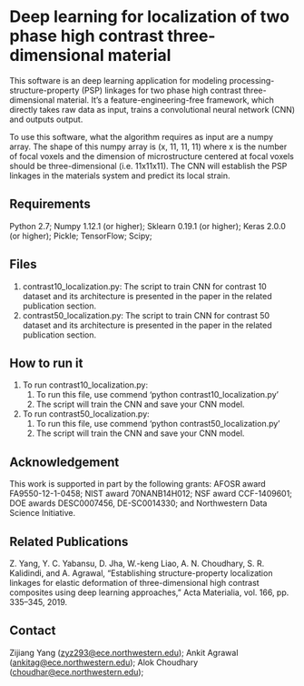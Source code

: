 # Deep learning for localization of two phase high contrast three-dimensional material 
This software is an deep learning application for modeling processing-structure-property (PSP) linkages for two phase high contrast three-dimensional material. It’s a feature-engineering-free framework, which directly takes raw data as input, trains a convolutional neural network (CNN) and outputs output. 

To use this software, what the algorithm requires as input are a numpy array. The shape of this numpy array is (x, 11, 11, 11) where x is the number of focal voxels and the dimension of microstructure centered at focal voxels should be three-dimensional (i.e. 11x11x11). The CNN will establish the PSP linkages in the materials system and predict its local strain.

## Requirements ##
Python 2.7;
Numpy 1.12.1 (or higher);
Sklearn 0.19.1 (or higher);
Keras 2.0.0 (or higher);
Pickle;
TensorFlow;
Scipy;

## Files ##
1. contrast10_localization.py: The script to train CNN for contrast 10 dataset and its architecture is presented in the paper in the related publication section.
2. contrast50_localization.py: The script to train CNN for contrast 50 dataset and its architecture is presented in the paper in the related publication section.

## How to run it
1. To run contrast10_localization.py: 
	1. To run this file, use commend ‘python contrast10_localization.py’
	2. The script will train the CNN and save your CNN model.
2. To run contrast50_localization.py: 
	1. To run this file, use commend ‘python contrast50_localization.py’
	2. The script will train the CNN and save your CNN model.

## Acknowledgement
This work is supported in part by the following grants: AFOSR award FA9550-12-1-0458; NIST award 70NANB14H012; NSF award CCF-1409601; DOE awards DESC0007456, DE-SC0014330; and Northwestern Data Science Initiative.

## Related Publications ##
Z. Yang, Y. C. Yabansu, D. Jha, W.-keng Liao, A. N. Choudhary, S. R. Kalidindi, and A. Agrawal, “Establishing structure-property localization linkages for elastic deformation of three-dimensional high contrast composites using deep learning approaches,” Acta Materialia, vol. 166, pp. 335–345, 2019.

## Contact
Zijiang Yang (zyz293@ece.northwestern.edu);
Ankit Agrawal (ankitag@ece.northwestern.edu);
Alok Choudhary (choudhar@ece.northwestern.edu);
